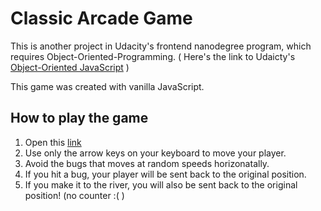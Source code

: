 # Classic Arcade Game

This is another project in Udacity's frontend nanodegree program, which requires Object-Oriented-Programming.
( Here's the link to Udaicty's [Object-Oriented JavaScript](https://www.udacity.com/course/object-oriented-javascript--ud015) )

This game was created with vanilla JavaScript.

## How to play the game

1.  Open this [link](https://mechee55.github.io/arcadegame/.)
2.  Use only the arrow keys on your keyboard to move your player.
3.  Avoid the bugs that moves at random speeds horizonatally.
4.  If you hit a bug, your player will be sent back to the original position.
5.  If you make it to the river, you will also be sent back to the original position! (no counter :( )
